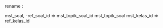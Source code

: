 rename : 


mst_soal, 
	-ref_soal_id => mst_topik_soal_id
mst_topik_soal
	mst_kelas_id => ref_kelas_id

